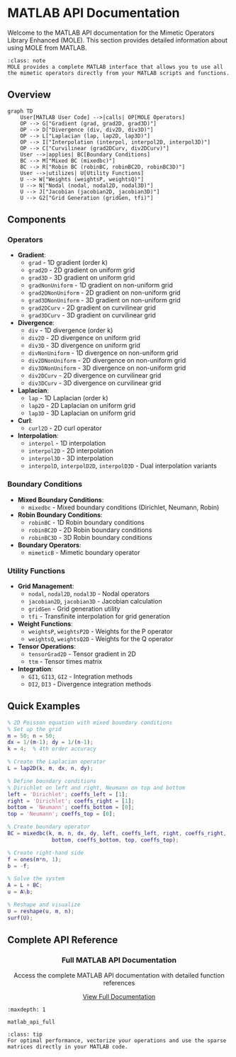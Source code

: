 # MATLAB API Documentation

Welcome to the MATLAB API documentation for the Mimetic Operators Library Enhanced (MOLE). This section provides detailed information about using MOLE from MATLAB.

```{admonition} MATLAB Integration
:class: note
MOLE provides a complete MATLAB interface that allows you to use all the mimetic operators directly from your MATLAB scripts and functions.
```

## Overview

```{mermaid}
graph TD
    User[MATLAB User Code] -->|calls| OP[MOLE Operators]
    OP --> G["Gradient (grad, grad2D, grad3D)"]
    OP --> D["Divergence (div, div2D, div3D)"]
    OP --> L["Laplacian (lap, lap2D, lap3D)"]
    OP --> I["Interpolation (interpol, interpol2D, interpol3D)"]
    OP --> C["Curvilinear (grad2DCurv, div2DCurv)"]
    User -->|applies| BC[Boundary Conditions]
    BC --> M["Mixed BC (mixedbc)"]
    BC --> R["Robin BC (robinBC, robinBC2D, robinBC3D)"]
    User -->|utilizes| U[Utility Functions]
    U --> W["Weights (weightsP, weightsQ)"]
    U --> N["Nodal (nodal, nodal2D, nodal3D)"]
    U --> J["Jacobian (jacobian2D, jacobian3D)"]
    U --> G2["Grid Generation (gridGen, tfi)"]
```

## Components

<div class="component-box">
<h3>Operators</h3>
<ul>
<li><strong>Gradient</strong>: 
  <ul>
    <li><code>grad</code> - 1D gradient (order k)</li>
    <li><code>grad2D</code> - 2D gradient on uniform grid</li>
    <li><code>grad3D</code> - 3D gradient on uniform grid</li>
    <li><code>gradNonUniform</code> - 1D gradient on non-uniform grid</li>
    <li><code>grad2DNonUniform</code> - 2D gradient on non-uniform grid</li>
    <li><code>grad3DNonUniform</code> - 3D gradient on non-uniform grid</li>
    <li><code>grad2DCurv</code> - 2D gradient on curvilinear grid</li>
    <li><code>grad3DCurv</code> - 3D gradient on curvilinear grid</li>
  </ul>
</li>
<li><strong>Divergence</strong>: 
  <ul>
    <li><code>div</code> - 1D divergence (order k)</li>
    <li><code>div2D</code> - 2D divergence on uniform grid</li>
    <li><code>div3D</code> - 3D divergence on uniform grid</li>
    <li><code>divNonUniform</code> - 1D divergence on non-uniform grid</li>
    <li><code>div2DNonUniform</code> - 2D divergence on non-uniform grid</li>
    <li><code>div3DNonUniform</code> - 3D divergence on non-uniform grid</li>
    <li><code>div2DCurv</code> - 2D divergence on curvilinear grid</li>
    <li><code>div3DCurv</code> - 3D divergence on curvilinear grid</li>
  </ul>
</li>
<li><strong>Laplacian</strong>: 
  <ul>
    <li><code>lap</code> - 1D Laplacian (order k)</li>
    <li><code>lap2D</code> - 2D Laplacian on uniform grid</li>
    <li><code>lap3D</code> - 3D Laplacian on uniform grid</li>
  </ul>
</li>
<li><strong>Curl</strong>: 
  <ul>
    <li><code>curl2D</code> - 2D curl operator</li>
  </ul>
</li>
<li><strong>Interpolation</strong>: 
  <ul>
    <li><code>interpol</code> - 1D interpolation</li>
    <li><code>interpol2D</code> - 2D interpolation</li>
    <li><code>interpol3D</code> - 3D interpolation</li>
    <li><code>interpolD</code>, <code>interpolD2D</code>, <code>interpolD3D</code> - Dual interpolation variants</li>
  </ul>
</li>
</ul>
</div>

<div class="component-box">
<h3>Boundary Conditions</h3>
<ul>
<li><strong>Mixed Boundary Conditions</strong>: 
  <ul>
    <li><code>mixedbc</code> - Mixed boundary conditions (Dirichlet, Neumann, Robin)</li>
  </ul>
</li>
<li><strong>Robin Boundary Conditions</strong>: 
  <ul>
    <li><code>robinBC</code> - 1D Robin boundary conditions</li>
    <li><code>robinBC2D</code> - 2D Robin boundary conditions</li>
    <li><code>robinBC3D</code> - 3D Robin boundary conditions</li>
  </ul>
</li>
<li><strong>Boundary Operators</strong>: 
  <ul>
    <li><code>mimeticB</code> - Mimetic boundary operator</li>
  </ul>
</li>
</ul>
</div>

<div class="component-box">
<h3>Utility Functions</h3>
<ul>
<li><strong>Grid Management</strong>: 
  <ul>
    <li><code>nodal</code>, <code>nodal2D</code>, <code>nodal3D</code> - Nodal operators</li>
    <li><code>jacobian2D</code>, <code>jacobian3D</code> - Jacobian calculation</li>
    <li><code>gridGen</code> - Grid generation utility</li>
    <li><code>tfi</code> - Transfinite interpolation for grid generation</li>
  </ul>
</li>
<li><strong>Weight Functions</strong>: 
  <ul>
    <li><code>weightsP</code>, <code>weightsP2D</code> - Weights for the P operator</li>
    <li><code>weightsQ</code>, <code>weightsQ2D</code> - Weights for the Q operator</li>
  </ul>
</li>
<li><strong>Tensor Operations</strong>: 
  <ul>
    <li><code>tensorGrad2D</code> - Tensor gradient in 2D</li>
    <li><code>ttm</code> - Tensor times matrix</li>
  </ul>
</li>
<li><strong>Integration</strong>: 
  <ul>
    <li><code>GI1</code>, <code>GI13</code>, <code>GI2</code> - Integration methods</li>
    <li><code>DI2</code>, <code>DI3</code> - Divergence integration methods</li>
  </ul>
</li>
</ul>
</div>

## Quick Examples

```matlab
% 2D Poisson equation with mixed boundary conditions
% Set up the grid
m = 50; n = 50;
dx = 1/(m-1); dy = 1/(n-1);
k = 4;  % 4th order accuracy

% Create the Laplacian operator
L = lap2D(k, m, dx, n, dy);

% Define boundary conditions
% Dirichlet on left and right, Neumann on top and bottom
left = 'Dirichlet'; coeffs_left = [1];
right = 'Dirichlet'; coeffs_right = [1];
bottom = 'Neumann'; coeffs_bottom = [0];
top = 'Neumann'; coeffs_top = [0];

% Create boundary operator
BC = mixedbc(k, m, n, dx, dy, left, coeffs_left, right, coeffs_right, ...
              bottom, coeffs_bottom, top, coeffs_top);

% Create right-hand side
f = ones(m*n, 1);
b = -f;

% Solve the system
A = L + BC;
u = A\b;

% Reshape and visualize
U = reshape(u, m, n);
surf(U);
```

## Complete API Reference

<div class="component-box" style="text-align: center;">
<h3>Full MATLAB API Documentation</h3>
<p>Access the complete MATLAB API documentation with detailed function references</p>
<a href="matlab_api_full.html" class="btn btn-primary">View Full Documentation</a></div>

```{toctree}
:maxdepth: 1

matlab_api_full
```

```{admonition} Advanced Usage
:class: tip
For optimal performance, vectorize your operations and use the sparse matrices directly in your MATLAB code.
``` 